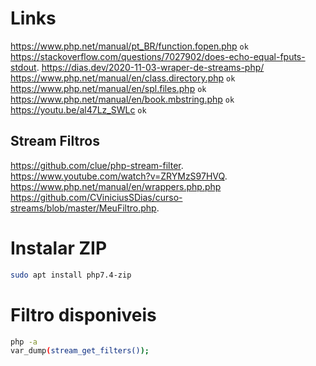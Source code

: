 # Links
https://www.php.net/manual/pt_BR/function.fopen.php `ok`
https://stackoverflow.com/questions/7027902/does-echo-equal-fputs-stdout.
https://dias.dev/2020-11-03-wraper-de-streams-php/
https://www.php.net/manual/en/class.directory.php `ok`
https://www.php.net/manual/en/spl.files.php `ok`
https://www.php.net/manual/en/book.mbstring.php `ok`
https://youtu.be/al47Lz_SWLc `ok`



## Stream Filtros
https://github.com/clue/php-stream-filter.
https://www.youtube.com/watch?v=ZRYMzS97HVQ.
https://www.php.net/manual/en/wrappers.php.php
https://github.com/CViniciusSDias/curso-streams/blob/master/MeuFiltro.php.





# Instalar ZIP
```bash
sudo apt install php7.4-zip
```


# Filtro disponiveis
```bash
php -a
var_dump(stream_get_filters());
```